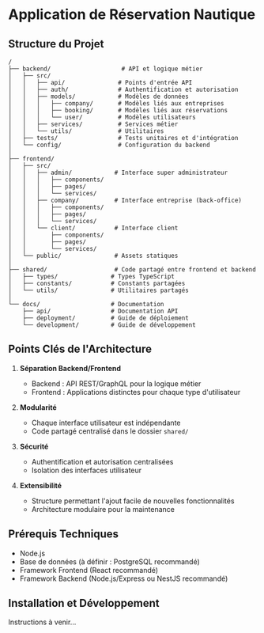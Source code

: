 # Application de Réservation Nautique

## Structure du Projet

```
/
├── backend/                    # API et logique métier
│   ├── src/
│   │   ├── api/               # Points d'entrée API
│   │   ├── auth/              # Authentification et autorisation
│   │   ├── models/            # Modèles de données
│   │   │   ├── company/       # Modèles liés aux entreprises
│   │   │   ├── booking/       # Modèles liés aux réservations
│   │   │   └── user/          # Modèles utilisateurs
│   │   ├── services/          # Services métier
│   │   └── utils/             # Utilitaires
│   ├── tests/                 # Tests unitaires et d'intégration
│   └── config/                # Configuration du backend
│
├── frontend/
│   ├── src/
│   │   ├── admin/            # Interface super administrateur
│   │   │   ├── components/
│   │   │   ├── pages/
│   │   │   └── services/
│   │   ├── company/          # Interface entreprise (back-office)
│   │   │   ├── components/
│   │   │   ├── pages/
│   │   │   └── services/
│   │   └── client/           # Interface client
│   │       ├── components/
│   │       ├── pages/
│   │       └── services/
│   └── public/               # Assets statiques
│
├── shared/                   # Code partagé entre frontend et backend
│   ├── types/               # Types TypeScript
│   ├── constants/           # Constants partagées
│   └── utils/               # Utilitaires partagés
│
└── docs/                    # Documentation
    ├── api/                 # Documentation API
    ├── deployment/          # Guide de déploiement
    └── development/         # Guide de développement
```

## Points Clés de l'Architecture

1. **Séparation Backend/Frontend**
   - Backend : API REST/GraphQL pour la logique métier
   - Frontend : Applications distinctes pour chaque type d'utilisateur

2. **Modularité**
   - Chaque interface utilisateur est indépendante
   - Code partagé centralisé dans le dossier `shared/`

3. **Sécurité**
   - Authentification et autorisation centralisées
   - Isolation des interfaces utilisateur

4. **Extensibilité**
   - Structure permettant l'ajout facile de nouvelles fonctionnalités
   - Architecture modulaire pour la maintenance

## Prérequis Techniques

- Node.js
- Base de données (à définir : PostgreSQL recommandé)
- Framework Frontend (React recommandé)
- Framework Backend (Node.js/Express ou NestJS recommandé)

## Installation et Développement

Instructions à venir...
